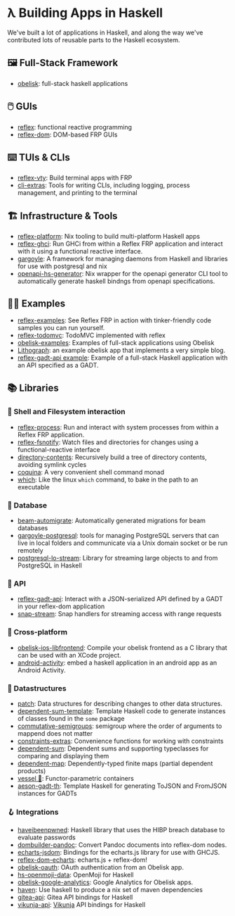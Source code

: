 # λ Building Apps in Haskell

We've built a lot of applications in Haskell, and along the way we've contributed lots of reusable parts to the Haskell ecosystem.

## 🖼️ Full-Stack Framework
* [obelisk](https://github.com/obsidiansystems/obelisk): full-stack haskell applications

## 🖱️ GUIs
* [reflex](https://github.com/reflex-frp/reflex): functional reactive programming
* [reflex-dom](https://github.com/reflex-frp/reflex-dom): DOM-based FRP GUIs

## ⌨️ TUIs & CLIs
* [reflex-vty](https://github.com/reflex-frp/reflex-vty): Build terminal apps with FRP
* [cli-extras](https://github.com/obsidiansystems/cli-extras): Tools for writing CLIs, including logging, process management, and printing to the terminal

## 🏗️ Infrastructure & Tools
* [reflex-platform](https://github.com/reflex-frp/reflex-platform/): Nix tooling to build multi-platform Haskell apps
* [reflex-ghci](https://github.com/reflex-frp/reflex-ghci): Run GHCi from within a Reflex FRP application and interact with it using a functional reactive interface.
* [gargoyle](https://github.com/obsidiansystems/gargoyle): A framework for managing daemons from Haskell and libraries for use with postgresql and nix
* [openapi-hs-generator](https://github.com/obsidiansystems/openapi-hs-generator): Nix wrapper for the openapi generator CLI tool to automatically generate haskell bindngs from openapi specifications.

## 🧑‍🏫 Examples
* [reflex-examples](https://github.com/reflex-frp/reflex-examples): See Reflex FRP in action with tinker-friendly code samples you can run yourself.
* [reflex-todomvc](https://github.com/reflex-frp/reflex-todomvc): TodoMVC implemented with reflex
* [obelisk-examples](https://github.com/obsidiansystems/obelisk-examples): Examples of full-stack applications using Obelisk
* [Lithograph](https://gitlab.com/obsidian.systems/lithograph): an example obelisk app that implements a very simple blog.
* [reflex-gadt-api example](https://github.com/reflex-frp/reflex-gadt-api?tab=readme-ov-file#example-usage): Example of a full-stack Haskell application with an API specified as a GADT.

## 📚 Libraries

### 🐚 Shell and Filesystem interaction
* [reflex-process](https://github.com/reflex-frp/reflex-process): Run and interact with system processes from within a Reflex FRP application.
* [reflex-fsnotify](https://github.com/reflex-frp/reflex-fsnotify): Watch files and directories for changes using a functional-reactive interface
* [directory-contents](https://github.com/obsidiansystems/directory-contents): Recursively build a tree of directory contents, avoiding symlink cycles
* [coquina](https://github.com/obsidiansystems/coquina): A very convenient shell command monad
* [which](https://github.com/obsidiansystems/which): Like the linux `which` command, to bake in the path to an executable

### 💾 Database
* [beam-automigrate](https://github.com/obsidiansystems/beam-automigrate): Automatically generated migrations for beam databases
* [gargoyle-postgresql](https://github.com/obsidiansystems/gargoyle/tree/develop/gargoyle-postgresql): tools for managing PostgreSQL servers that can live in local folders and communicate via a Unix domain socket or be run remotely
* [postgresql-lo-stream](https://github.com/obsidiansystems/postgresql-lo-stream): Library for streaming large objects to and from PostgreSQL in Haskell

### 📡 API
* [reflex-gadt-api](https://github.com/reflex-frp/reflex-gadt-api): Interact with a JSON-serialized API defined by a GADT in your reflex-dom application
* [snap-stream](https://github.com/obsidiansystems/snap-stream): Snap handlers for streaming access with range requests

### 📱 Cross-platform
* [obelisk-ios-libfrontend](https://github.com/obsidiansystems/obelisk-ios-libfrontend): Compile your obelisk frontend as a C library that can be used with an XCode project.
* [android-activity](https://github.com/obsidiansystems/android-activity): embed a haskell application in an android app as an Android Activity.

### 🧬 Datastructures
* [patch](https://github.com/reflex-frp/patch): Data structures for describing changes to other data structures.
* [dependent-sum-template](https://github.com/obsidiansystems/dependent-sum-template): Template Haskell code to generate instances of classes found in the `some` package
* [commutative-semigroups](https://github.com/obsidiansystems/commutative-semigroups): semigroup where the order of arguments to mappend does not matter
* [constraints-extras](https://github.com/obsidiansystems/constraints-extras): Convenience functions for working with constraints
* [dependent-sum](https://github.com/obsidiansystems/dependent-sum): Dependent sums and supporting typeclasses for comparing and displaying them
* [dependent-map](https://github.com/obsidiansystems/dependent-map): Dependently-typed finite maps (partial dependent products)
* [vessel 🍶](https://github.com/obsidiansystems/vessel): Functor-parametric containers
* [aeson-gadt-th](https://github.com/obsidiansystems/aeson-gadt-th): Template Haskell for generating ToJSON and FromJSON instances for GADTs

### 🪝 Integrations
* [haveibeenpwned](https://github.com/obsidiansystems/haveibeenpwned): Haskell library that uses the HIBP breach database to evaluate passwords
* [dombuilder-pandoc](https://github.com/obsidiansystems/dombuilder-pandoc): Convert Pandoc documents into reflex-dom nodes.
* [echarts-jsdom](https://github.com/obsidiansystems/echarts-jsdom): Bindings for the echarts.js library for use with GHCJS.
* [reflex-dom-echarts](https://github.com/obsidiansystems/reflex-dom-echarts): echarts.js + reflex-dom!
* [obelisk-oauth](https://github.com/obsidiansystems/obelisk-oauth): OAuth authentication from an Obelisk app.
* [hs-openmoji-data](https://github.com/obsidiansystems/hs-openmoji-data): OpenMoji for Haskell
* [obelisk-google-analytics](https://github.com/obsidiansystems/obelisk-google-analytics): Google Analytics for Obelisk apps.
* [haven](https://github.com/obsidiansystems/haven): Use haskell to produce a nix set of maven dependencies
* [gitea-api](https://github.com/obsidiansystems/gitea-api): Gitea API bindings for Haskell
* [vikunja-api](https://github.com/obsidiansystems/vikunja-api): [Vikunja](https://vikunja.io/) API bindings for Haskell
